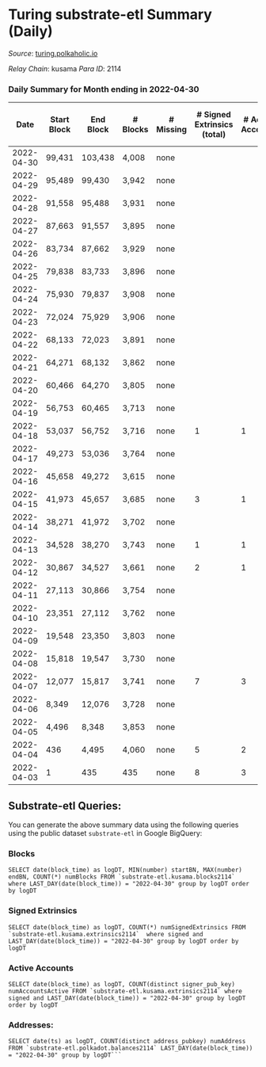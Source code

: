 # Turing substrate-etl Summary (Daily)

_Source_: [turing.polkaholic.io](https://turing.polkaholic.io)

*Relay Chain*: kusama
*Para ID*: 2114



### Daily Summary for Month ending in 2022-04-30


| Date | Start Block | End Block | # Blocks | # Missing | # Signed Extrinsics (total) | # Active Accounts | # Addresses with Balances | # Events | # Transfers | # XCM Transfers In | # XCM Transfers Out |
| ---- | ----------- | --------- | -------- | --------- | --------------------------- | ----------------- | ------------------------- | -------- | ----------- | ------------------ | ------------------- |
| 2022-04-30 | 99,431 | 103,438 | 4,008 | none  |  |  | 20 | 8,021 |   |   |   |
| 2022-04-29 | 95,489 | 99,430 | 3,942 | none  |  |  | 20 | 7,886 |   |   |   |
| 2022-04-28 | 91,558 | 95,488 | 3,931 | none  |  |  | 20 | 7,868 |   |   |   |
| 2022-04-27 | 87,663 | 91,557 | 3,895 | none  |  |  | 20 | 7,792 |   |   |   |
| 2022-04-26 | 83,734 | 87,662 | 3,929 | none  |  |  | 20 | 7,863 |   |   |   |
| 2022-04-25 | 79,838 | 83,733 | 3,896 | none  |  |  | 20 | 7,794 |   |   |   |
| 2022-04-24 | 75,930 | 79,837 | 3,908 | none  |  |  | 20 | 7,821 |   |   |   |
| 2022-04-23 | 72,024 | 75,929 | 3,906 | none  |  |  | 20 | 7,814 |   |   |   |
| 2022-04-22 | 68,133 | 72,023 | 3,891 | none  |  |  | 20 | 7,788 |   |   |   |
| 2022-04-21 | 64,271 | 68,132 | 3,862 | none  |  |  | 20 | 7,729 |   |   |   |
| 2022-04-20 | 60,466 | 64,270 | 3,805 | none  |  |  | 20 | 7,612 |   |   |   |
| 2022-04-19 | 56,753 | 60,465 | 3,713 | none  |  |  | 20 | 7,431 |   |   |   |
| 2022-04-18 | 53,037 | 56,752 | 3,716 | none  | 1 | 1 | 20 | 7,439 | 1  |   |   |
| 2022-04-17 | 49,273 | 53,036 | 3,764 | none  |  |  | 20 | 7,533 |   |   |   |
| 2022-04-16 | 45,658 | 49,272 | 3,615 | none  |  |  | 20 | 7,232 |   |   |   |
| 2022-04-15 | 41,973 | 45,657 | 3,685 | none  | 3 | 1 | 20 | 7,394 | 3  |   |   |
| 2022-04-14 | 38,271 | 41,972 | 3,702 | none  |  |  | 18 | 7,406 |   |   |   |
| 2022-04-13 | 34,528 | 38,270 | 3,743 | none  | 1 | 1 | 18 | 7,496 | 1  |   |   |
| 2022-04-12 | 30,867 | 34,527 | 3,661 | none  | 2 | 1 | 18 | 7,337 | 1  |   |   |
| 2022-04-11 | 27,113 | 30,866 | 3,754 | none  |  |  | 17 | 7,513 |   |   |   |
| 2022-04-10 | 23,351 | 27,112 | 3,762 | none  |  |  | 17 | 7,527 |   |   |   |
| 2022-04-09 | 19,548 | 23,350 | 3,803 | none  |  |  | 17 | 7,611 |   |   |   |
| 2022-04-08 | 15,818 | 19,547 | 3,730 | none  |  |  | 17 | 7,462 |   |   |   |
| 2022-04-07 | 12,077 | 15,817 | 3,741 | none  | 7 | 3 | 17 | 7,523 | 3  |   |   |
| 2022-04-06 | 8,349 | 12,076 | 3,728 | none  |  |  | 15 | 7,458 |   |   |   |
| 2022-04-05 | 4,496 | 8,348 | 3,853 | none  |  |  | 15 | 7,711 |   |   |   |
| 2022-04-04 | 436 | 4,495 | 4,060 | none  | 5 | 2 | 15 | 8,143 |   |   |   |
| 2022-04-03 | 1 | 435 | 435 | none  | 8 | 3 | 15 | 907 | 2  |   |   |

## Substrate-etl Queries:
You can generate the above summary data using the following queries using the public dataset `substrate-etl` in Google BigQuery:


### Blocks
```
SELECT date(block_time) as logDT, MIN(number) startBN, MAX(number) endBN, COUNT(*) numBlocks FROM `substrate-etl.kusama.blocks2114`  where LAST_DAY(date(block_time)) = "2022-04-30" group by logDT order by logDT
```


### Signed Extrinsics
```
SELECT date(block_time) as logDT, COUNT(*) numSignedExtrinsics FROM `substrate-etl.kusama.extrinsics2114`  where signed and LAST_DAY(date(block_time)) = "2022-04-30" group by logDT order by logDT
```


### Active Accounts
```
SELECT date(block_time) as logDT, COUNT(distinct signer_pub_key) numAccountsActive FROM `substrate-etl.kusama.extrinsics2114` where signed and LAST_DAY(date(block_time)) = "2022-04-30" group by logDT order by logDT
```


### Addresses:
```
SELECT date(ts) as logDT, COUNT(distinct address_pubkey) numAddress FROM `substrate-etl.polkadot.balances2114` LAST_DAY(date(block_time)) = "2022-04-30" group by logDT```


